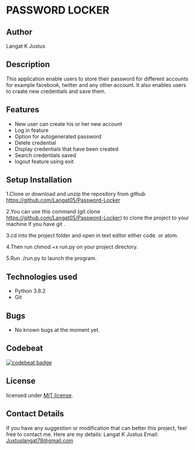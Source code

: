 # PASSWORD LOCKER

## Author
   Langat K Justus

## Description   
This application enable users to store their password for different accounts for example facebook, twitter and any other account. It also enables users to craate new credentials and save them.


## Features
- New user can create his or her new account
- Log in feature
- Option for autogenerated password
- Delete credential
- Display credentials that have been created
- Search credentials saved
- logout feature using exit

## Setup Installation
1.Clone or download and unzip the repository from github https://github.com/Langat05/Password-Locker

2.You can use this command (git clone https://github.com/Langat05/Password-Locker) to clone the project to your machine if you have git .

3.cd into the project folder and open in text editor either code. or atom.

4.Then run chmod +x run.py on your project directory.

5.Run ./run.py to launch the program.

## Technologies used
- Python 3.8.2
- Git

## Bugs
- No known bugs at the moment yet.

## Codebeat
[![codebeat badge](https://codebeat.co/badges/63412e47-559b-414b-9b66-a0c5b43d8a11)](https://codebeat.co/projects/github-com-langat05-password-locker-master)

## License
licensed under [MIT license](license).

## Contact Details
If you have any suggestion or modification that can better this project, feel free to contact me. Here are my details:
Langat K Justus
Email: Justuslangat78@gmail.com